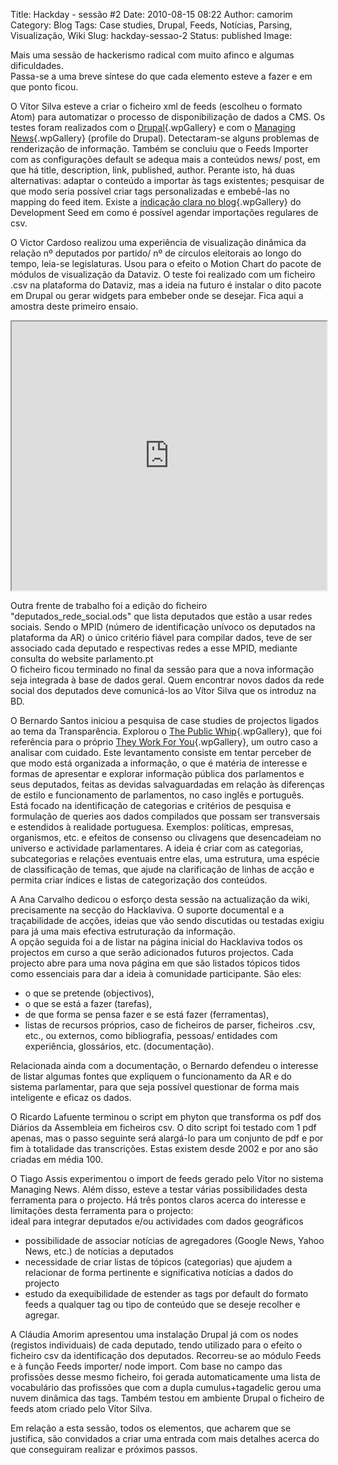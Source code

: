 Title: Hackday - sessão #2
Date: 2010-08-15 08:22
Author: camorim
Category: Blog
Tags: Case studies, Drupal, Feeds, Notícias, Parsing, Visualização, Wiki
Slug: hackday-sessao-2
Status: published
Image: 

Mais uma sessão de hackerismo radical com muito afinco e algumas dificuldades.  
Passa-se a uma breve síntese do que cada elemento esteve a fazer e em que ponto ficou.

O Vítor Silva esteve a criar o ficheiro xml de feeds (escolheu o formato Atom) para automatizar o processo de disponibilização de dados a CMS. Os testes foram realizados com o [Drupal](http://drupal.org "Drupal"){.wpGallery} e com o [Managing News](http://managingnews.com "Managing News"){.wpGallery} (profile do Drupal). Detectaram-se alguns problemas de renderização de informação. Também se concluiu que o Feeds Importer com as configurações default se adequa mais a conteúdos news/ post, em que há title, description, link, published, author. Perante isto, há duas alternativas: adaptar o conteúdo a importar às tags existentes; pesquisar de que modo seria possível criar tags personalizadas e embebê-las no mapping do feed item. Existe a [indicação clara no blog](http://developmentseed.org/blog/2009/dec/15/importing-and-aggregating-stuff-feeds "Blog Development Seed - import regular do csv"){.wpGallery} do Development Seed em como é possível agendar importações regulares de csv.

O Victor Cardoso realizou uma experiência de visualização dinâmica da relação nº deputados por partido/ nº de círculos eleitorais ao longo do tempo, leia-se legislaturas. Usou para o efeito o Motion Chart do pacote de módulos de visualização da Dataviz. O teste foi realizado com um ficheiro .csv na plataforma do Dataviz, mas a ideia na futuro é instalar o dito pacote em Drupal ou gerar widgets para embeber onde se desejar. Fica aqui a amostra deste primeiro ensaio.

<iframe scrolling="no" width="100%" height="430px" src="http://www.dataviz.org/sites/default/files/gvs_embed/37/import_oportoem_datagovpt_c_0.html"></iframe>

Outra frente de trabalho foi a edição do ficheiro "deputados\_rede\_social.ods" que lista deputados que estão a usar redes sociais. Sendo o MPID (número de identificação unívoco os deputados na plataforma da AR) o único critério fiável para compilar dados, teve de ser associado cada deputado e respectivas redes a esse MPID, mediante consulta do website parlamento.pt  
O ficheiro ficou terminado no final da sessão para que a nova informação seja integrada à base de dados geral. Quem encontrar novos dados da rede social dos deputados deve comunicá-los ao Vítor Silva que os introduz na BD.

O Bernardo Santos iniciou a pesquisa de case studies de projectos ligados ao tema da Transparência. Explorou o [The Public Whip](http://www.publicwhip.org.uk/ "The Public Whip"){.wpGallery}, que foi referência para o próprio [They Work For You](http://www.theyworkforyou.com "Theyworkforyou.com"){.wpGallery}, um outro caso a analisar com cuidado. Este levantamento consiste em tentar perceber de que modo está organizada a informação, o que é matéria de interesse e formas de apresentar e explorar informação pública dos parlamentos e seus deputados, feitas as devidas salvaguardadas em relação às diferenças de estilo e funcionamento de parlamentos, no caso inglês e português.  
Está focado na identificação de categorias e critérios de pesquisa e formulação de queries aos dados compilados que possam ser transversais e estendidos à realidade portuguesa. Exemplos: políticas, empresas, organismos, etc. e efeitos de consenso ou clivagens que desencadeiam no universo e actividade parlamentares. A ideia é criar com as categorias, subcategorias e relações eventuais entre elas, uma estrutura, uma espécie de classificação de temas, que ajude na clarificação de linhas de acção e permita criar índices e listas de categorização dos conteúdos.

A Ana Carvalho dedicou o esforço desta sessão na actualização da wiki, precisamente na secção do Hacklaviva. O suporte documental e a traçabilidade de acções, ideias que vão sendo discutidas ou testadas exigiu para já uma mais efectiva estruturação da informação.  
A opção seguida foi a de listar na página inicial do Hacklaviva todos os projectos em curso a que serão adicionados futuros projectos. Cada projecto abre para uma nova página em que são listados tópicos tidos como essenciais para dar a ideia à comunidade participante. São eles:

-   o que se pretende (objectivos),
-   o que se está a fazer (tarefas),
-   de que forma se pensa fazer e se está fazer (ferramentas),
-   listas de recursos próprios, caso de ficheiros de parser, ficheiros .csv, etc., ou externos, como bibliografia, pessoas/ entidades com experiência, glossários, etc. (documentação).

Relacionada ainda com a documentação, o Bernardo defendeu o interesse de listar algumas fontes que expliquem o funcionamento da AR e do sistema parlamentar, para que seja possível questionar de forma mais inteligente e eficaz os dados.

O Ricardo Lafuente terminou o script em phyton que transforma os pdf dos Diários da Assembleia em ficheiros csv. O dito script foi testado com 1 pdf apenas, mas o passo seguinte será alargá-lo para um conjunto de pdf e por fim à totalidade das transcrições. Estas existem desde 2002 e por ano são criadas em média 100.

O Tiago Assis experimentou o import de feeds gerado pelo Vítor no sistema Managing News. Além disso, esteve a testar várias possibilidades desta ferramenta para o projecto. Há três pontos claros acerca do interesse e limitações desta ferramenta para o projecto:  
ideal para integrar deputados e/ou actividades com dados geográficos

-   possibilidade de associar notícias de agregadores (Google News, Yahoo News, etc.) de notícias a deputados
-   necessidade de criar listas de tópicos (categorias) que ajudem a relacionar de forma pertinente e significativa notícias a dados do projecto
-   estudo da exequibilidade de estender as tags por default do formato feeds a qualquer tag ou tipo de conteúdo que se deseje recolher e agregar.

A Cláudia Amorim apresentou uma instalação Drupal já com os nodes (registos individuais) de cada deputado, tendo utilizado para o efeito o ficheiro csv da identificação dos deputados. Recorreu-se ao módulo Feeds e à função Feeds importer/ node import. Com base no campo das profissões desse mesmo ficheiro, foi gerada automaticamente uma lista de vocabulário das profissões que com a dupla cumulus+tagadelic gerou uma nuvem dinâmica das tags. Também testou em ambiente Drupal o ficheiro de feeds atom criado pelo Vítor Silva.

Em relação a esta sessão, todos os elementos, que acharem que se justifica, são convidados a criar uma entrada com mais detalhes acerca do que conseguiram realizar e próximos passos.
